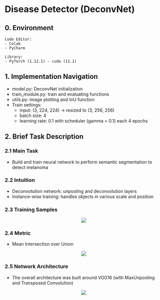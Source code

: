 # Disease Detector (DeconvNet)

## 0. Environment

```
Code Editor:
- Colab
- PyCharm

Library:
- PyTorch (1.12.1) - cuda (11.1)
```

## 1. Implementation Navigation

- model.py: DeconvNet initialization
- train_module.py: train and evaluating functions
- utils.py: image plotting and IoU function
- Train settings:
    * input: (3, 224, 224) -> resized to (3, 256, 256)
    * batch size: 4
    * learning rate: 0.1 with scheduler (gamma = 0.1) each 4 epochs

## 2. Brief Task Description

### 2.1 Main Task
- Build and train neural network to perform semantic segmentation to detect melanoma

### 2.2 Intuition
- Deconvotution network: unpooling and deconvolution layers
- Instance-wise training: handles objects in various scale and position

### 2.3 Training Samples
<p align="center">
  <img src="https://github.com/lllchak/DiseaseDetector/blob/master/img/train_samples.jpg" />
</p>

### 2.4 Metric
- Mean Intersection over Union
<p align="center">
  <img src="https://github.com/lllchak/DiseaseDetector/blob/master/img/iou_formula_image.png" />
</p>

### 2.5 Network Architecture
- The overall architecture was built around VGG16 (with MaxUnpooling and Transposed Convolution)
<p align="center">
  <img src="https://github.com/lllchak/DiseaseDetector/blob/master/img/vgg16_achitecture_image.png" />
</p>